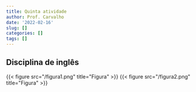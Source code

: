 ```yaml
---
title: Quinta atividade
author: Prof. Carvalho
date: '2022-02-16'
slug: []
categories: []
tags: []
---
```

## Disciplina de inglês

{{< figure src="/figura1.png" title="Figura" >}}
{{< figure src="/figura2.png" title="Figura" >}}